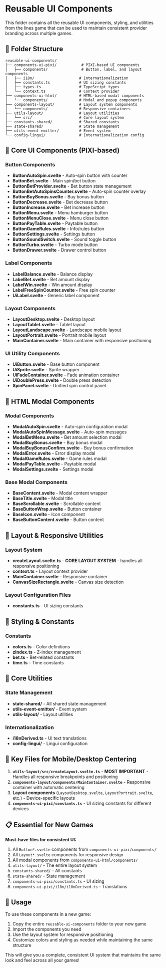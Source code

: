 # Reusable UI Components

This folder contains all the reusable UI components, styling, and utilities from the lines game that can be used to maintain consistent provider branding across multiple games.

## 📁 Folder Structure

```
reusable-ui-components/
├── components-ui-pixi/           # PIXI-based UI components
│   ├── components/               # Button, label, and layout components
│   ├── i18n/                    # Internationalization
│   ├── constants.ts             # UI sizing constants
│   ├── types.ts                 # TypeScript types
│   └── context.ts               # Context provider
├── components-ui-html/          # HTML-based modal components
│   └── components/              # Modal and popup components
├── components-layout/           # Layout system components
│   └── components/              # Responsive containers
├── utils-layout/                # Layout utilities
│   └── src/                     # Core layout system
├── constants-shared/            # Shared constants
├── state-shared/                # State management
├── utils-event-emitter/         # Event system
└── config-lingui/               # Internationalization config
```

## 🎯 Core UI Components (PIXI-based)

### Button Components
- **ButtonAutoSpin.svelte** - Auto-spin button with counter
- **ButtonBet.svelte** - Main spin/bet button
- **ButtonBetProvider.svelte** - Bet button state management
- **ButtonBetAutoSpinsCounter.svelte** - Auto-spin counter overlay
- **ButtonBuyBonus.svelte** - Buy bonus button
- **ButtonDecrease.svelte** - Bet decrease button
- **ButtonIncrease.svelte** - Bet increase button
- **ButtonMenu.svelte** - Menu hamburger button
- **ButtonMenuClose.svelte** - Menu close button
- **ButtonPayTable.svelte** - Paytable button
- **ButtonGameRules.svelte** - Info/rules button
- **ButtonSettings.svelte** - Settings button
- **ButtonSoundSwitch.svelte** - Sound toggle button
- **ButtonTurbo.svelte** - Turbo mode button
- **ButtonDrawer.svelte** - Drawer control button

### Label Components
- **LabelBalance.svelte** - Balance display
- **LabelBet.svelte** - Bet amount display
- **LabelWin.svelte** - Win amount display
- **LabelFreeSpinCounter.svelte** - Free spin counter
- **UiLabel.svelte** - Generic label component

### Layout Components
- **LayoutDesktop.svelte** - Desktop layout
- **LayoutTablet.svelte** - Tablet layout
- **LayoutLandscape.svelte** - Landscape mobile layout
- **LayoutPortrait.svelte** - Portrait mobile layout
- **MainContainer.svelte** - Main container with responsive positioning

### UI Utility Components
- **UiButton.svelte** - Base button component
- **UiSprite.svelte** - Sprite wrapper
- **UiFadeContainer.svelte** - Fade animation container
- **UiDoublePress.svelte** - Double press detection
- **SpinPanel.svelte** - Unified spin control panel

## 🎨 HTML Modal Components

### Modal Components
- **ModalAutoSpin.svelte** - Auto-spin configuration modal
- **ModalAutoSpinMessage.svelte** - Auto-spin messages
- **ModalBetMenu.svelte** - Bet amount selection modal
- **ModalBuyBonus.svelte** - Buy bonus modal
- **ModalBuyBonusConfirm.svelte** - Buy bonus confirmation
- **ModalError.svelte** - Error display modal
- **ModalGameRules.svelte** - Game rules modal
- **ModalPayTable.svelte** - Paytable modal
- **ModalSettings.svelte** - Settings modal

### Base Modal Components
- **BaseContent.svelte** - Modal content wrapper
- **BaseTitle.svelte** - Modal title
- **BaseScrollable.svelte** - Scrollable content
- **BaseButtonWrap.svelte** - Button container
- **BaseIcon.svelte** - Icon component
- **BaseButtonContent.svelte** - Button content

## 🎯 Layout & Responsive Utilities

### Layout System
- **createLayout.svelte.ts** - **CORE LAYOUT SYSTEM** - handles all responsive positioning
- **context.ts** - Layout context provider
- **MainContainer.svelte** - Responsive container
- **CanvasSizeRectangle.svelte** - Canvas size detection

### Layout Configuration Files
- **constants.ts** - UI sizing constants

## 🎨 Styling & Constants

### Constants
- **colors.ts** - Color definitions
- **zIndex.ts** - Z-index management
- **bet.ts** - Bet-related constants
- **time.ts** - Time constants

## 🔧 Core Utilities

### State Management
- **state-shared/** - All shared state management
- **utils-event-emitter/** - Event system
- **utils-layout/** - Layout utilities

### Internationalization
- **i18nDerived.ts** - UI text translations
- **config-lingui/** - Lingui configuration

## 🚀 Key Files for Mobile/Desktop Centering

1. **`utils-layout/src/createLayout.svelte.ts`** - **MOST IMPORTANT** - Handles all responsive breakpoints and positioning
2. **`components-layout/components/MainContainer.svelte`** - Responsive container with automatic centering
3. **Layout components** (`LayoutDesktop.svelte`, `LayoutPortrait.svelte`, etc.) - Device-specific layouts
4. **`components-ui-pixi/constants.ts`** - UI sizing constants for different devices

## 📋 Essential for New Games

**Must-have files for consistent UI:**
1. All `Button*.svelte` components from `components-ui-pixi/components/`
2. All `Layout*.svelte` components for responsive design
3. All modal components from `components-ui-html/components/`
4. `utils-layout/` - The entire layout system
5. `constants-shared/` - All constants
6. `state-shared/` - State management
7. `components-ui-pixi/constants.ts` - UI sizing
8. `components-ui-pixi/i18n/i18nDerived.ts` - Translations

## 🎯 Usage

To use these components in a new game:

1. Copy the entire `reusable-ui-components` folder to your new game
2. Import the components you need
3. Use the layout system for responsive positioning
4. Customize colors and styling as needed while maintaining the same structure

This will give you a complete, consistent UI system that maintains the same look and feel across all your games!









